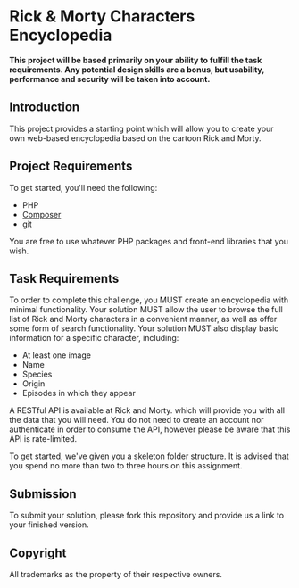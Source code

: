 # Rick & Morty Characters Encyclopedia

**This project will be based primarily on your ability to fulfill the task
requirements. Any potential design skills are a bonus, but usability,
performance and security will be taken into account.**

## Introduction
This project provides a starting point which will allow you to create your own
web-based encyclopedia based on the cartoon Rick and Morty.

## Project Requirements
To get started, you'll need the following:

 - PHP
 - [Composer](https://getcomposer.org/)
 - git

 You are free to use whatever PHP packages and front-end libraries that you
 wish.

## Task Requirements
To order to complete this challenge, you MUST create an encyclopedia with minimal
functionality. Your solution MUST allow the user to browse the full list of
Rick and Morty characters in a convenient manner, as well as offer some form of search
functionality. Your solution MUST also display basic information for a specific
character, including:

 - At least one image
 - Name
 - Species
 - Origin
 - Episodes in which they appear

A RESTful API is available at Rick and Morty.
which will provide you with all the data that you will need. You do not need
to create an account nor authenticate in order to consume the API, however please
be aware that this API is rate-limited.

To get started, we've given you a skeleton folder structure. It is advised
that you spend no more than two to three hours on this assignment.

## Submission
To submit your solution, please fork this repository and provide us a link
to your finished version.

## Copyright
All trademarks as the property of their respective owners.

